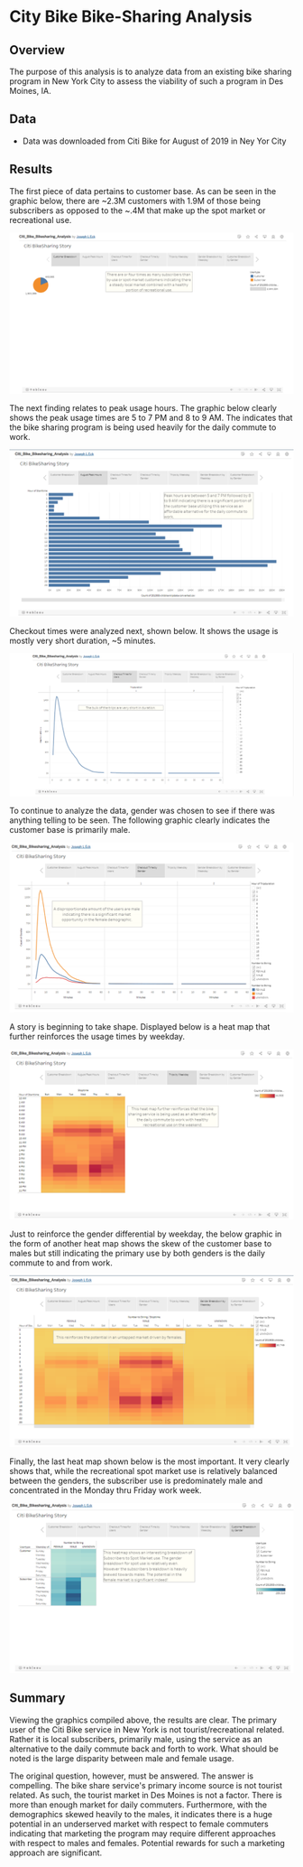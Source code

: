 # City Bike Bike-Sharing Analysis

## Overview
The purpose of this analysis is to analyze data from an existing bike sharing program in New York City to assess the viability of such a program in Des Moines, IA.

## Data
- Data was downloaded from Citi Bike for August of 2019 in Ney Yor City

## Results
The first piece of data pertains to customer base. As can be seen in the graphic below, there are ~2.3M customers with 1.9M of those being subscribers as opposed to the ~.4M that make up the spot market or recreational use.

![Customer Breakdown](./pictures/Customer_Breakdown.png)

The next finding relates to peak usage hours. The graphic below clearly shows the peak usage times are 5 to 7 PM and 8 to 9 AM. The indicates that the bike sharing program is being used heavily for the daily commute to work.

![Customer Breakdown](./pictures/August_Peak_Hours.png)

Checkout times were analyzed next, shown below. It shows the usage is mostly very short duration, ~5 minutes.

![Customer Breakdown](./pictures/Checkout_Times_By_User.png)

To continue to analyze the data, gender was chosen to see if there was anything telling to be seen. The following graphic clearly indicates the customer base is primarily male.

![Customer Breakdown](./pictures/Checkout_Times_By_Gender.png)

A story is beginning to take shape. Displayed below is a heat map that further reinforces the usage times by weekday.

![Customer Breakdown](./pictures/Trips_By_Weekday.png)

Just to reinforce the gender differential by weekday, the below graphic in the form of another heat map shows the skew of the customer base to males but still indicating the primary use by both genders is the daily commute to and from work.

![Customer Breakdown](./pictures/Gender_Breakdown_By_Weekday.png)

Finally, the last heat map shown below is the most important. It very clearly shows that, while the recreational spot market use is relatively balanced between the genders, the subscriber use is predominately male and concentrated in the Monday thru Friday work week.

![Customer Breakdown](./pictures/Customer_Breakdown_By_Weekday_Gender.png)

## Summary
Viewing the graphics compiled above, the results are clear. The primary user of the Citi Bike service in New York is not tourist/recreational related. Rather it is local subscribers, primarily male, using the service as an alternative to the daily commute back and forth to work. What should be noted is the large disparity between male and female usage.

The original question, however, must be answered. The answer is compelling. The bike share service's primary income source is not tourist related. As such, the tourist market in Des Moines is not a factor. There is more than enough market for daily commuters. Furthermore, with the demographics skewed heavily to the males, it indicates there is a huge potential in an underserved market with respect to female commuters indicating that marketing the program may require different approaches with respect to males and females. Potential rewards for such a marketing approach are significant.
